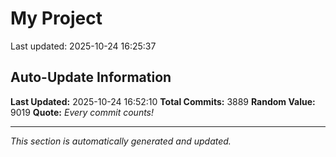 # My Project


Last updated: 2025-10-24 16:25:37
























































































































































































































































































































































































































































































































































































































































































































































































































































































































































































































































































































































































































































































































































































































































































































































































































































































































































































































































































































































































































































































































































































































































































































































































































































































































































































































































































































































































































































































































































































































































































































































































































































































































































































































































































































































































































































































































































































































































































































































































































































































































































































































































































































































































































































## Auto-Update Information

**Last Updated:** 2025-10-24 16:52:10
**Total Commits:** 3889
**Random Value:** 9019
**Quote:** _Every commit counts!_

---
_This section is automatically generated and updated._